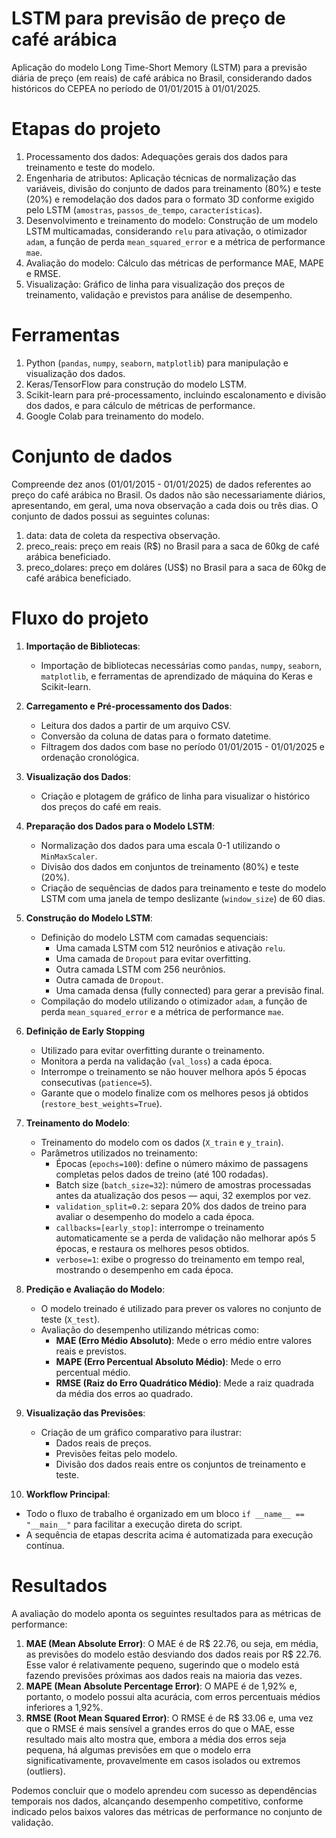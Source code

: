 # LSTM para previsão de preço de café arábica
Aplicação do modelo Long Time-Short Memory (LSTM) para a previsão diária de preço (em reais) de café arábica no Brasil, considerando dados históricos do CEPEA no período de 01/01/2015 à 01/01/2025.

# Etapas do projeto
1. Processamento dos dados: Adequações gerais dos dados para treinamento e teste do modelo.
2. Engenharia de atributos: Aplicação técnicas de normalização das variáveis, divisão do conjunto de dados para treinamento (80%) e teste (20%) e remodelação dos dados para o formato 3D conforme exigido pelo LSTM (`amostras`, `passos_de_tempo`, `características`).
3. Desenvolvimento e treinamento do modelo: Construção de um modelo LSTM multicamadas, considerando `relu` para ativação, o otimizador `adam`, a função de perda `mean_squared_error` e a métrica de performance `mae`. 
4. Avaliação do modelo: Cálculo das métricas de performance MAE, MAPE e RMSE.
5. Visualização: Gráfico de linha para visualização dos preços de treinamento, validação e previstos para análise de desempenho.

# Ferramentas
1. Python (`pandas`, `numpy`, `seaborn`, `matplotlib`) para manipulação e visualização dos dados.
2. Keras/TensorFlow para construção do modelo LSTM.
3. Scikit-learn para pré-processamento, incluindo escalonamento e divisão dos dados, e para cálculo de métricas de performance.
4. Google Colab para treinamento do modelo.

# Conjunto de dados

Compreende dez anos (01/01/2015 - 01/01/2025) de dados referentes ao preço do café arábica no Brasil. Os dados não são necessariamente diários, apresentando, em geral, uma nova observação a cada dois ou três dias. O conjunto de dados possui as seguintes colunas:
1. data: data de coleta da respectiva observação.
2. preco_reais: preço em reais (R$) no Brasil para a saca de 60kg de café arábica beneficiado.
3. preco_dolares: preço em doláres (US$) no Brasil para a saca de 60kg de café arábica beneficiado.

# Fluxo do projeto

1. **Importação de Bibliotecas**:
   - Importação de bibliotecas necessárias como `pandas`, `numpy`, `seaborn`, `matplotlib`, e ferramentas de aprendizado de máquina do Keras e Scikit-learn.

2. **Carregamento e Pré-processamento dos Dados**:
   - Leitura dos dados a partir de um arquivo CSV.
   - Conversão da coluna de datas para o formato datetime.
   - Filtragem dos dados com base no período 01/01/2015 - 01/01/2025 e ordenação cronológica.

3. **Visualização dos Dados**:
   - Criação e plotagem de gráfico de linha para visualizar o histórico dos preços do café em reais.

4. **Preparação dos Dados para o Modelo LSTM**:
   - Normalização dos dados para uma escala 0-1 utilizando o `MinMaxScaler`.
   - Divisão dos dados em conjuntos de treinamento (80%) e teste (20%).
   - Criação de sequências de dados para treinamento e teste do modelo LSTM com uma janela de tempo deslizante (`window_size`) de 60 dias.

5. **Construção do Modelo LSTM**:
   - Definição do modelo LSTM com camadas sequenciais:
     - Uma camada LSTM com 512 neurônios e ativação `relu`.
     - Uma camada de `Dropout` para evitar overfitting.
     - Outra camada LSTM com 256 neurônios.
     - Outra camada de `Dropout`.
     - Uma camada densa (fully connected) para gerar a previsão final.
   - Compilação do modelo utilizando o otimizador `adam`, a função de perda `mean_squared_error` e a métrica de performance `mae`.
  
6. **Definição de Early Stopping**
   - Utilizado para evitar overfitting durante o treinamento.
   - Monitora a perda na validação (`val_loss`) a cada época.
   - Interrompe o treinamento se não houver melhora após 5 épocas consecutivas (`patience=5`).
   - Garante que o modelo finalize com os melhores pesos já obtidos (`restore_best_weights=True`).

7. **Treinamento do Modelo**:
   - Treinamento do modelo com os dados (`X_train` e `y_train`).
   - Parâmetros utilizados no treinamento:
      - Épocas (`epochs=100`): define o número máximo de passagens completas pelos dados de treino (até 100 rodadas).
      - Batch size (`batch_size=32`): número de amostras processadas antes da atualização dos pesos — aqui, 32 exemplos por vez.
      - `validation_split=0.2`: separa 20% dos dados de treino para avaliar o desempenho do modelo a cada época.
      - `callbacks=[early_stop]`: interrompe o treinamento automaticamente se a perda de validação não melhorar após 5 épocas, e restaura os melhores pesos obtidos.
      - `verbose=1`: exibe o progresso do treinamento em tempo real, mostrando o desempenho em cada época.

8. **Predição e Avaliação do Modelo**:
   - O modelo treinado é utilizado para prever os valores no conjunto de teste (`X_test`).
   - Avaliação do desempenho utilizando métricas como:
     - **MAE (Erro Médio Absoluto)**: Mede o erro médio entre valores reais e previstos.
     - **MAPE (Erro Percentual Absoluto Médio)**: Mede o erro percentual médio.
     - **RMSE (Raiz do Erro Quadrático Médio)**: Mede a raiz quadrada da média dos erros ao quadrado.

9. **Visualização das Previsões**:
   - Criação de um gráfico comparativo para ilustrar:
     - Dados reais de preços.
     - Previsões feitas pelo modelo.
     - Divisão dos dados reais entre os conjuntos de treinamento e teste.

10. **Workflow Principal**:
   - Todo o fluxo de trabalho é organizado em um bloco `if __name__ == "__main__"` para facilitar a execução direta do script.
   - A sequência de etapas descrita acima é automatizada para execução contínua.

# Resultados

A avaliação do modelo aponta os seguintes resultados para as métricas de performance:

1. **MAE (Mean Absolute Error)**:
O MAE é de R$ 22.76, ou seja, em média, as previsões do modelo estão desviando dos dados reais por R$ 22.76. Esse valor é relativamente pequeno, sugerindo que o modelo está fazendo previsões próximas aos dados reais na maioria das vezes.
2. **MAPE (Mean Absolute Percentage Error)**:
O MAPE é de 1,92% e, portanto, o modelo possui alta acurácia, com erros percentuais médios inferiores a 1,92%.
3. **RMSE (Root Mean Squared Error)**:
O RMSE é de R$ 33.06 e, uma vez que o RMSE é mais sensível a grandes erros do que o MAE, esse resultado mais alto mostra que, embora a média dos erros seja pequena, há algumas previsões em que o modelo erra significativamente, provavelmente em casos isolados ou extremos (outliers).

Podemos concluir que o modelo aprendeu com sucesso as dependências temporais nos dados, alcançando desempenho competitivo, conforme indicado pelos baixos valores das métricas de performance no conjunto de validação.

